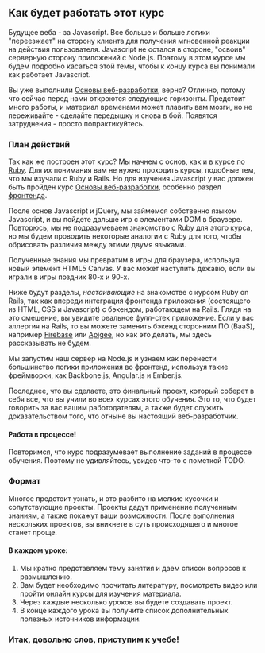 ## Как будет работать этот курс

Будущее веба - за Javascript. Все больше и больше логики "переезжает" на сторону клиента для получения мгновенной реакции на действия пользователя. Javascript не остался в стороне, "освоив" серверную сторону приложений с Node.js. Поэтому в этом курсе мы будем подробно касаться этой темы, чтобы к концу курса вы понимали как работает Javascript.

Вы уже выполнили [Основы веб-разработки](/basics-of-web-development#section-frontend), верно?  Отлично, потому что сейчас перед нами откроются следующие горизонты. Предстоит много работы, и материал временами может плавить вам мозги, но не переживайте - сделайте передышку и снова в бой. Появятся затруднения - просто попрактикуйтесь.

### План действий

Так как же построен этот курс? Мы начнем с основ, как и в [курсе по Ruby](/ruby-programming). Для их понимания вам не нужно проходить курсы, подобные тем, что мы изучали с Ruby и Rails. Но для изучения Javascript у вас должен быть пройден курс [Основы веб-разработки](/basics-of-web-development), особенно раздел [фронтенда](/web-development-101#section-the-front-end).

После основ Javascript и jQuery, мы займемся собственно языком Javascript, и вы пойдете дальше игр с элементами DOM в браузере. Повторюсь, мы не подразумеваем знакомство с Ruby для этого курса, но мы будем проводить некоторые аналогии с Ruby для того, чтобы обрисовать различия между этими двумя языками.

Полученные знания мы превратим в игры для браузера, используя новый элемент HTML5 Canvas. У вас может наступить дежавю, если вы играли в игры поздних 80-х и 90-х.

Ниже будут разделы, *настаивающие* на знакомстве с курсом Ruby on Rails, так как впереди интеграция фронтенда приложения (состоящего из HTML, CSS и Javascript) с бэкендом, работающем на Rails. Глядя на это смешение, вы увидите реальное фулл-стек приложение. Если у вас аллергия на Rails, то вы можете заменить бэкенд сторонним ПО (BaaS), например  [Firebase](http://firebase.com) или [Apigee](http://apigee.com), но как это делать, мы здесь рассказывать не будем.

Мы запустим наш сервер на Node.js и узнаем как перенести большинство логики приложения во фронтенд, используя такие фреймворки, как Backbone.js, Angular.js и Ember.js.

Последнее, что вы сделаете, это финальный проект, который соберет в себя все, что вы учили во всех курсах этого обучения. Это то, что будет говорить за вас вашим работодателям, а также будет служить доказательством того, что отныне вы настоящий веб-разработчик.

#### Работа в процессе!

Повторимся, что курс подразумевает выполнение заданий в процессе обучения. Поэтому не удивляйтесь, увидев что-то с пометкой TODO.

### Формат

Многое предстоит узнать, и это разбито на мелкие кусочки и сопутствующие проекты. Проекты дадут применение полученным знаниям, а также покажут ваши возможности. После выполнения нескольких проектов, вы вникнете в суть происходящего и многое станет проще.

#### В каждом уроке:

1. Мы кратко представляем тему занятия и даем список вопросов к размышлению.
2. Вам будет необходимо прочитать литературу, посмотреть видео или пройти онлайн курсы для изучения материала.
4. Через каждые несколько уроков вы будете создавать проект.
5. В конце каждого урока вы получите список дополнительных полезных источников информации.

### Итак, довольно слов, приступим к учебе!
